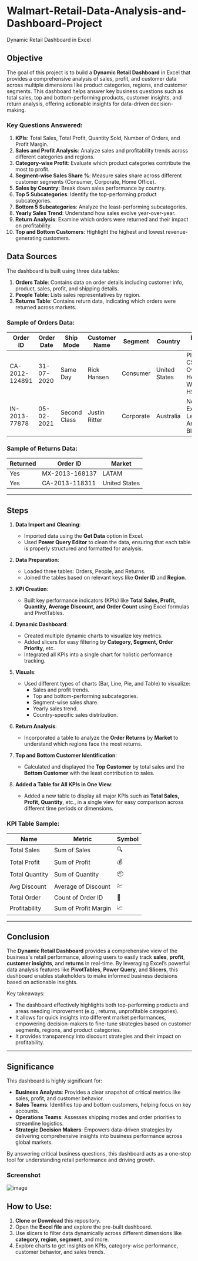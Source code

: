 # Walmart-Retail-Data-Analysis-and-Dashboard-Project
Dynamic Retail Dashboard in Excel

## Objective

The goal of this project is to build a **Dynamic Retail Dashboard** in Excel that provides a comprehensive analysis of sales, profit, and customer data across multiple dimensions like product categories, regions, and customer segments. This dashboard helps answer key business questions such as total sales, top and bottom-performing products, customer insights, and return analysis, offering actionable insights for data-driven decision-making.

### Key Questions Answered:
1. **KPIs**: Total Sales, Total Profit, Quantity Sold, Number of Orders, and Profit Margin.
2. **Sales and Profit Analysis**: Analyze sales and profitability trends across different categories and regions.
3. **Category-wise Profit**: Evaluate which product categories contribute the most to profit.
4. **Segment-wise Sales Share %**: Measure sales share across different customer segments (Consumer, Corporate, Home Office).
5. **Sales by Country**: Break down sales performance by country.
6. **Top 5 Subcategories**: Identify the top-performing product subcategories.
7. **Bottom 5 Subcategories**: Analyze the least-performing subcategories.
8. **Yearly Sales Trend**: Understand how sales evolve year-over-year.
9. **Return Analysis**: Examine which orders were returned and their impact on profitability.
10. **Top and Bottom Customers**: Highlight the highest and lowest revenue-generating customers.

## Data Sources

The dashboard is built using three data tables:
1. **Orders Table**: Contains data on order details including customer info, product, sales, profit, and shipping details.
2. **People Table**: Lists sales representatives by region.
3. **Returns Table**: Contains return data, indicating which orders were returned across markets.

### Sample of Orders Data:
| Order ID       | Order Date | Ship Mode    | Customer Name    | Segment   | Country        | Product Name                                    | Sales  | Quantity | Profit   | Shipping Cost | Order Priority |
|----------------|------------|--------------|------------------|-----------|----------------|------------------------------------------------|--------|----------|----------|---------------|----------------|
| CA-2012-124891 | 31-07-2020 | Same Day     | Rick Hansen       | Consumer  | United States  | Plantronics CS510 - Over-the-Head Wireless HS   | 2309.65| 7        | 762.18   | 933.57        | Critical       |
| IN-2013-77878  | 05-02-2021 | Second Class | Justin Ritter     | Corporate | Australia      | Novimex Executive Leather Armchair, Black       | 3709.39| 9        | -288.77  | 923.63        | Critical       |

### Sample of Returns Data:
| Returned | Order ID        | Market     |
|----------|-----------------|------------|
| Yes      | MX-2013-168137   | LATAM      |
| Yes      | CA-2013-118311   | United States |

---

## Steps

1. **Data Import and Cleaning**:
   - Imported data using the **Get Data** option in Excel.
   - Used **Power Query Editor** to clean the data, ensuring that each table is properly structured and formatted for analysis.
   
2. **Data Preparation**:
   - Loaded three tables: Orders, People, and Returns.
   - Joined the tables based on relevant keys like **Order ID** and **Region**.

3. **KPI Creation**:
   - Built key performance indicators (KPIs) like **Total Sales, Profit, Quantity, Average Discount, and Order Count** using Excel formulas and PivotTables.
   
4. **Dynamic Dashboard**:
   - Created multiple dynamic charts to visualize key metrics.
   - Added slicers for easy filtering by **Category, Segment, Order Priority**, etc.
   - Integrated all KPIs into a single chart for holistic performance tracking.

5. **Visuals**:
   - Used different types of charts (Bar, Line, Pie, and Table) to visualize:
     - Sales and profit trends.
     - Top and bottom-performing subcategories.
     - Segment-wise sales share.
     - Yearly sales trend.
     - Country-specific sales distribution.

6. **Return Analysis**:
   - Incorporated a table to analyze the **Order Returns** by **Market** to understand which regions face the most returns.

7. **Top and Bottom Customer Identification**:
   - Calculated and displayed the **Top Customer** by total sales and the **Bottom Customer** with the least contribution to sales.

8. **Added a Table for All KPIs in One View**:
   - Added a new table to display all major KPIs such as **Total Sales, Profit, Quantity**, etc., in a single view for easy comparison across different time periods or dimensions.

### KPI Table Sample:
| Name         | Metric             | Symbol |
|--------------|--------------------|--------|
| Total Sales  | Sum of Sales        | 🔍    |
| Total Profit | Sum of Profit       | 💰    |
| Total Quantity | Sum of Quantity   | 📦    |
| Avg Discount | Average of Discount | 💹    |
| Total Order  | Count of Order ID   | 🛒    |
| Profitability | Sum of Profit Margin | 📈  |

---

## Conclusion

The **Dynamic Retail Dashboard** provides a comprehensive view of the business's retail performance, allowing users to easily track **sales**, **profit**, **customer insights**, and **returns** in real-time. By leveraging Excel’s powerful data analysis features like **PivotTables**, **Power Query**, and **Slicers**, this dashboard enables stakeholders to make informed business decisions based on actionable insights.

Key takeaways:
- The dashboard effectively highlights both top-performing products and areas needing improvement (e.g., returns, unprofitable categories).
- It allows for quick insights into different market performances, empowering decision-makers to fine-tune strategies based on customer segments, regions, and product categories.
- It provides transparency into discount strategies and their impact on profitability.

---

## Significance

This dashboard is highly significant for:
- **Business Analysts**: Provides a clear snapshot of critical metrics like sales, profit, and customer behavior.
- **Sales Teams**: Identifies top and bottom customers, helping focus on key accounts.
- **Operations Teams**: Assesses shipping modes and order priorities to streamline logistics.
- **Strategic Decision Makers**: Empowers data-driven strategies by delivering comprehensive insights into business performance across global markets.
  
By answering critical business questions, this dashboard acts as a one-stop tool for understanding retail performance and driving growth.

### Screenshot

![image](https://github.com/user-attachments/assets/438e74d8-1deb-48b3-b2c4-5f751c37cccd)


## How to Use:

1. **Clone or Download** this repository.
2. Open the **Excel file** and explore the pre-built dashboard.
3. Use slicers to filter data dynamically across different dimensions like **category, region, segment**, and more.
4. Explore charts to get insights on KPIs, category-wise performance, customer behavior, and sales trends.

